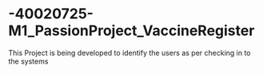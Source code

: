 # -40020725-M1_PassionProject_VaccineRegister
This Project is being developed to identify the users as per checking in to the systems
